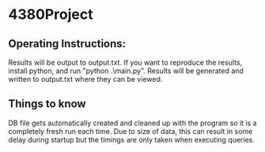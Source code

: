 # 4380Project

## Operating Instructions:
Results will be output to output.txt. If you want to reproduce the results, install python, and run "python .\main.py". Results will be generated and written to output.txt where they can be viewed.

## Things to know
DB file gets automatically created and cleaned up with the program so it is a completely fresh run each time. Due to size of data, this can result in some delay during startup but the timings are only taken when executing queries.